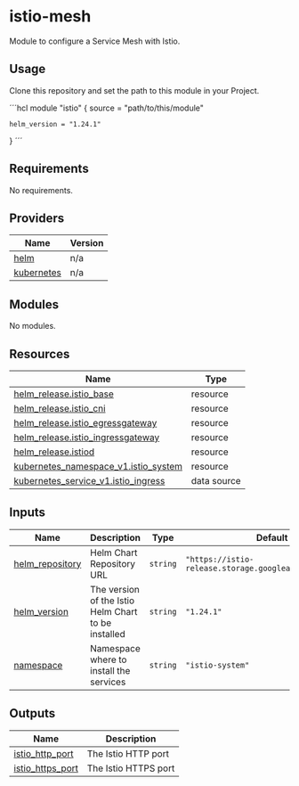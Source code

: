 # istio-mesh

Module to configure a Service Mesh with Istio.

## Usage

Clone this repository and set the path to this module in your Project.

´´´hcl
module "istio" {
    source = "path/to/this/module"

    helm_version = "1.24.1"
}
´´´

<!-- BEGIN_TF_DOCS -->
## Requirements

No requirements.

## Providers

| Name | Version |
|------|---------|
| <a name="provider_helm"></a> [helm](#provider\_helm) | n/a |
| <a name="provider_kubernetes"></a> [kubernetes](#provider\_kubernetes) | n/a |

## Modules

No modules.

## Resources

| Name | Type |
|------|------|
| [helm_release.istio_base](https://registry.terraform.io/providers/hashicorp/helm/latest/docs/resources/release) | resource |
| [helm_release.istio_cni](https://registry.terraform.io/providers/hashicorp/helm/latest/docs/resources/release) | resource |
| [helm_release.istio_egressgateway](https://registry.terraform.io/providers/hashicorp/helm/latest/docs/resources/release) | resource |
| [helm_release.istio_ingressgateway](https://registry.terraform.io/providers/hashicorp/helm/latest/docs/resources/release) | resource |
| [helm_release.istiod](https://registry.terraform.io/providers/hashicorp/helm/latest/docs/resources/release) | resource |
| [kubernetes_namespace_v1.istio_system](https://registry.terraform.io/providers/hashicorp/kubernetes/latest/docs/resources/namespace_v1) | resource |
| [kubernetes_service_v1.istio_ingress](https://registry.terraform.io/providers/hashicorp/kubernetes/latest/docs/data-sources/service_v1) | data source |

## Inputs

| Name | Description | Type | Default | Required |
|------|-------------|------|---------|:--------:|
| <a name="input_helm_repository"></a> [helm\_repository](#input\_helm\_repository) | Helm Chart Repository URL | `string` | `"https://istio-release.storage.googleapis.com/charts"` | no |
| <a name="input_helm_version"></a> [helm\_version](#input\_helm\_version) | The version of the Istio Helm Chart to be installed | `string` | `"1.24.1"` | no |
| <a name="input_namespace"></a> [namespace](#input\_namespace) | Namespace where to install the services | `string` | `"istio-system"` | no |

## Outputs

| Name | Description |
|------|-------------|
| <a name="output_istio_http_port"></a> [istio\_http\_port](#output\_istio\_http\_port) | The Istio HTTP port |
| <a name="output_istio_https_port"></a> [istio\_https\_port](#output\_istio\_https\_port) | The Istio HTTPS port |
<!-- END_TF_DOCS -->